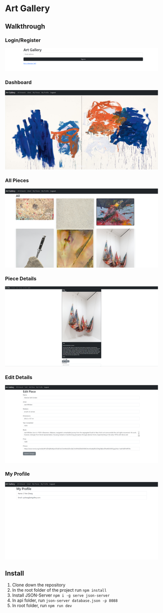 # Art Gallery

## Walkthrough

### Login/Register
![login](src/images/Login.png)

### Dashboard
![dashboard](src/images/Dashboard.png)

### All Pieces
![all](src/images/All.png)

### Piece Details
![details](src/images/Details.png)

### Edit Details
![edit](src/images/Edit.png)

### My Profile
![profile](src/images/Profile.png)

## Install

1. Clone down the repository
2. In the root folder of the project run `npm install`
3. Install JSON-Server `npm i -g serve json-server`
4. In api folder, run `json-server database.json -p 8088`
5. In root folder, run `npm run dev`
